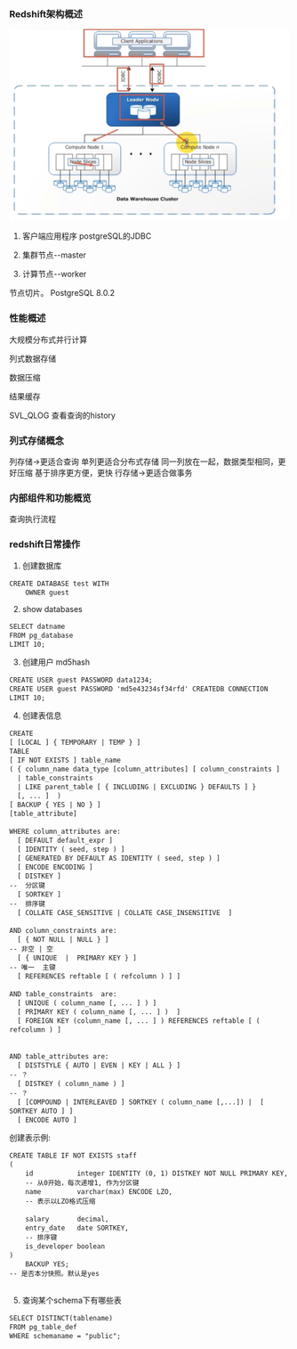 ### Redshift架构概述

![Tux, the Linux mascot](./image/redshift_架构.png)

1. 客户端应用程序 postgreSQL的JDBC

2. 集群节点--master
3. 计算节点--worker

节点切片。 PostgreSQL 8.0.2

### 性能概述

大规模分布式并行计算

列式数据存储

数据压缩

结果缓存

SVL_QLOG 查看查询的history

### 列式存储概念

列存储->更适合查询 单列更适合分布式存储 同一列放在一起，数据类型相同，更好压缩 基于排序更方便，更快 行存储->更适合做事务

### 内部组件和功能概览

查询执行流程

### redshift日常操作

1. 创建数据库

```redshift
CREATE DATABASE test WITH
    OWNER guest
```

2. show databases

```redshift
SELECT datname
FROM pg_database
LIMIT 10;
```

3. 创建用户 md5hash

```redshift
CREATE USER guest PASSWORD data1234;
CREATE USER guest PASSWORD 'md5e43234sf34rfd' CREATEDB CONNECTION LIMIT 10;
```

4. 创建表信息

```redshift
CREATE
[ [LOCAL ] { TEMPORARY | TEMP } ]
TABLE
[ IF NOT EXISTS ] table_name
( { column_name data_type [column_attributes] [ column_constraints ] 
  | table_constraints
  | LIKE parent_table [ { INCLUDING | EXCLUDING } DEFAULTS ] } 
  [, ... ]  )
[ BACKUP { YES | NO } ]
[table_attribute]

WHERE column_attributes are:
  [ DEFAULT default_expr ]
  [ IDENTITY ( seed, step ) ] 
  [ GENERATED BY DEFAULT AS IDENTITY ( seed, step ) ]             
  [ ENCODE ENCODING ] 
  [ DISTKEY ] 
--  分区键
  [ SORTKEY ]
--  排序键
  [ COLLATE CASE_SENSITIVE | COLLATE CASE_INSENSITIVE  ]

AND column_constraints are:
  [ { NOT NULL | NULL } ]
-- 非空 | 空 
  [ { UNIQUE  |  PRIMARY KEY } ]
-- 唯一  主键
  [ REFERENCES reftable [ ( refcolumn ) ] ] 

AND table_constraints  are:
  [ UNIQUE ( column_name [, ... ] ) ]
  [ PRIMARY KEY ( column_name [, ... ] )  ]
  [ FOREIGN KEY (column_name [, ... ] ) REFERENCES reftable [ ( refcolumn ) ] 


AND table_attributes are:
  [ DISTSTYLE { AUTO | EVEN | KEY | ALL } ] 
-- ？
  [ DISTKEY ( column_name ) ]
-- ？ 
  [ [COMPOUND | INTERLEAVED ] SORTKEY ( column_name [,...]) |  [ SORTKEY AUTO ] ]
  [ ENCODE AUTO ]

```

创建表示例:

```redshift
CREATE TABLE IF NOT EXISTS staff
(
    id           integer IDENTITY (0, 1) DISTKEY NOT NULL PRIMARY KEY,
    -- 从0开始，每次递增1, 作为分区键
    name         varchar(max) ENCODE LZO,
    -- 表示以LZO格式压缩

    salary       decimal,
    entry_date   date SORTKEY,
    -- 排序键
    is_developer boolean
)
    BACKUP YES;
-- 是否本分快照。默认是yes 


```

5. 查询某个schema下有哪些表

```redshift
SELECT DISTINCT(tablename)
FROM pg_table_def
WHERE schemaname = "public";
```

